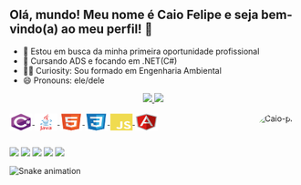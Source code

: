 ## Olá, mundo! Meu nome é Caio Felipe e seja bem-vindo(a) ao meu perfil!  👋

- 🔭 Estou em busca da minha primeira oportunidade profissional
- 🌱 Cursando ADS e focando em .NET(C#)
- 🧑‍🎓 Curiosity: Sou formado em Engenharia Ambiental
- 😄 Pronouns: ele/dele

<div align="center">
  <a href="https://github.com/caiofelipebss">
  <img height="180em" src="https://github-readme-stats.vercel.app/api?username=caiofelipebss&show_icons=true&theme=dark&include_all_commits=true&count_private=true"/>
  <img height="180em" src="https://github-readme-stats.vercel.app/api/top-langs/?username=caiofelipebss&layout=compact&langs_count=7&theme=dark"/>
</div>

<div style="display: inline_block"><br>
  <img align="center" alt="Caio-Csharp" height="30" width="40" src="https://raw.githubusercontent.com/devicons/devicon/master/icons/csharp/csharp-original.svg">
  <img align="center" alt="Caio-Java" height="30" width="40" src="https://raw.githubusercontent.com/devicons/devicon/2ae2a900d2f041da66e950e4d48052658d850630/icons/java/java-original-wordmark.svg">  
  <img align="center" alt="Caio-HTML" height="30" width="40" src="https://raw.githubusercontent.com/devicons/devicon/master/icons/html5/html5-original.svg">
  <img align="center" alt="Caio-CSS" height="30" width="40" src="https://raw.githubusercontent.com/devicons/devicon/master/icons/css3/css3-original.svg">
  <img align="center" alt="Caio-Js" height="30" width="40" src="https://raw.githubusercontent.com/devicons/devicon/master/icons/javascript/javascript-plain.svg">
  <img align="center" alt="Caio-Angular" height="30" width="40" src="https://raw.githubusercontent.com/devicons/devicon/2ae2a900d2f041da66e950e4d48052658d850630/icons/angularjs/angularjs-original.svg">
  <img align="right" alt="Caio-pic" height="170" style="border-radius:50px;" src="https://cdn.discordapp.com/attachments/666831532446449709/942956179208945664/Yellow_and_Purple_Modern_Gamer_MMO_Role_Playing_Animated_Logo_2.gif">
</div>

##

<div> 
  <a href="https://instagram.com/caiofelipebss" target="_blank"><img src="https://img.shields.io/badge/-Instagram-%23E4405F?style=for-the-badge&logo=instagram&logoColor=white" target="_blank"></a> 	
  <a href = "mailto:caiofelipebss@hotmail.com"><img src="https://img.shields.io/badge/Microsoft_Outlook-0078D4?style=for-the-badge&logo=microsoft-outlook&logoColor=white" target="_blank"></a>
  <a href="https://www.linkedin.com/in/caiofelipebss" target="_blank"><img src="https://img.shields.io/badge/-LinkedIn-%230077B5?style=for-the-badge&logo=linkedin&logoColor=white" target="_blank"></a> 
  <a href = "https://wa.me/5581997069809"><img src="https://img.shields.io/badge/WhatsApp-25D366?style=for-the-badge&logo=whatsapp&logoColor=white" target="_blank"></a>
  <a href="https://www.twitch.tv/caio_konce" target="_blank"><img src="https://img.shields.io/badge/Twitch-9146FF?style=for-the-badge&logo=twitch&logoColor=white" target="_blank"></a>
 
  ![Snake animation](https://github.com/caiofelipebss/caiofelipebss/blob/output/github-contribution-grid-snake.svg)
 
</div>
